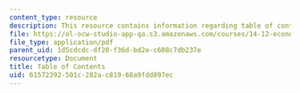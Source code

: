 ```yaml
---
content_type: resource
description: This resource contains information regarding table of contents.
file: https://ol-ocw-studio-app-qa.s3.amazonaws.com/courses/14-12-economic-applications-of-game-theory-fall-2012/61572392501c282ac81968a9fdd897ec_MIT14_12F12_tableofcontnts.pdf
file_type: application/pdf
parent_uid: 1d5cdcdc-df20-f36d-bd2e-c608c7db237e
resourcetype: Document
title: Table of Contents
uid: 61572392-501c-282a-c819-68a9fdd897ec
---
```

